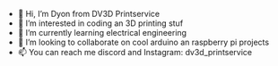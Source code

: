- 👋 Hi, I’m Dyon from DV3D Printservice
- 👀 I’m interested in coding an 3D printing stuf
- 🌱 I’m currently learning electrical engineering
- 💞️ I’m looking to collaborate on cool arduino an raspberry pi projects
- 📫 You can reach me discord and Instagram: dv3d_printservice

<!---
DV3Dprintservice/DV3Dprintservice is a ✨ special ✨ repository because its `README.md` (this file) appears on your GitHub profile.
You can click the Preview link to take a look at your changes.
--->
